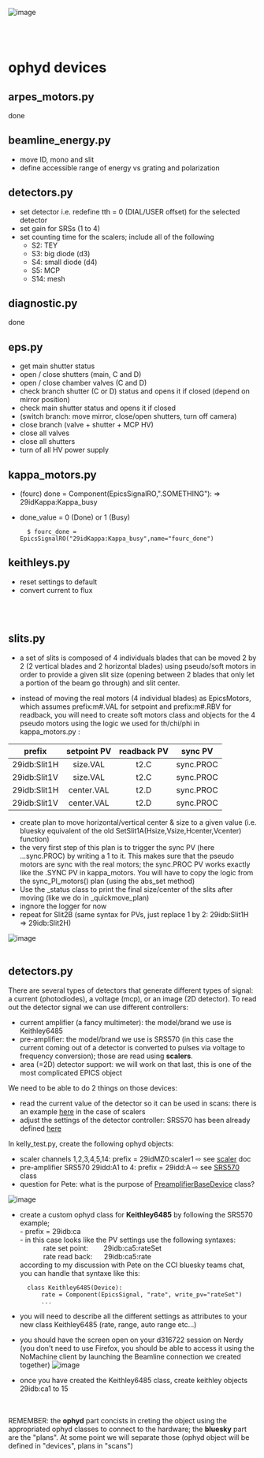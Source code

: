

![image](./figures/beamline.jpg)


</br>
</br>

# ophyd devices

## arpes_motors.py
done

## beamline_energy.py
- move ID, mono and slit 
- define accessible range of energy vs grating and polarization

## detectors.py
- set detector i.e. redefine tth = 0 (DIAL/USER offset) for the selected detector 
- set gain for SRSs (1 to 4)
- set counting time for the scalers; include all of the following
    - S2: TEY  
    - S3: big diode (d3)
    - S4: small diode (d4)
    - S5: MCP
    - S14: mesh

## diagnostic.py
done

## eps.py
- get main shutter status
- open / close shutters (main, C and D)
- open / close chamber valves (C and D)
- check branch shutter (C or D) status and opens it if closed (depend on mirror position)
- check main shutter status and opens it if closed
- (switch branch: move mirror, close/open shutters, turn off camera)
- close branch (valve + shutter + MCP HV)
- close all valves
- close all shutters
- turn of all HV power supply

## kappa_motors.py
- (fourc) done = Component(EpicsSignalRO,".SOMETHING"): => 29idKappa:Kappa_busy
- done_value = 0 (Done) or 1 (Busy)

        $ fourc_done = EpicsSignalRO("29idKappa:Kappa_busy",name="fourc_done") 


## keithleys.py
- reset settings to default
- convert current to flux





<br>
<br>

## slits.py

- a set of slits is composed of 4 individuals blades that can be moved 2 by 2 (2 vertical blades and 2 horizontal blades) using pseudo/soft motors in order to provide a given slit size (opening between 2 blades that only let a portion of the beam go through) and slit center.

- instead of moving the real motors (4 individual blades) as EpicsMotors, which assumes prefix:m#.VAL for setpoint and prefix:m#.RBV for readback, you will need to create soft motors class and objects for the 4 pseudo motors using the logic we used for th/chi/phi in kappa_motors.py : 

| prefix      |  setpoint PV |  readback PV  |  sync PV  |
|----------   |:------------:|:-------------:|:-------------:|
| 29idb:Slit1H | size.VAL    | t2.C | sync.PROC |
| 29idb:Slit1V | size.VAL    | t2.C | sync.PROC |
| 29idb:Slit1H | center.VAL  | t2.D | sync.PROC |
| 29idb:Slit1V | center.VAL  | t2.D | sync.PROC |

- create plan to move horizontal/vertical center & size to a given value (i.e. bluesky equivalent of the old SetSlit1A(Hsize,Vsize,Hcenter,Vcenter) function)
- the very first step of this plan is to trigger the sync PV (here ...sync.PROC) by writing a 1 to it. This makes sure that the pseudo motors are sync with the real motors; the sync.PROC PV works exactly like the .SYNC PV in kappa_motors. You will have to copy the logic from the sync_PI_motors() plan (using the abs_set method)
- Use the _status class to print the final size/center of the slits after moving (like we do in _quickmove_plan)
- ingnore the logger for now
- repeat for Slit2B (same syntax for PVs, just replace 1 by 2: 29idb:Slit1H => 29idb:Slit2H)

![image](./figures/allslits.jpg)
<br>
<br>

## detectors.py

There are several types of detectors that generate different types of signal: a current (photodiodes), a voltage (mcp), or an image (2D detector).
To read out the detector signal we can use different controllers:
- current amplifier (a fancy multimeter): the model/brand we use is Keithley6485
- pre-amplifier: the model/brand we use is SRS570 (in this case the current coming out of a detector is converted to pulses via voltage to frequency conversion); 
those are read using <b>scalers</b>. 
- area (=2D) detector support: we will work on that last, this is one of the most complicated EPICS object


We need to be able to do 2 things on those devices:
- read the current value of the detector so it can be used in scans: there is an example [here](https://nbviewer.org/github/BCDA-APS/use_bluesky/blob/main/lessons/lesson1.ipynb) in the case of scalers
- adjust the settings of the detector controller: SRS570 has been already defined [here](https://github.com/BCDA-APS/apstools/blob/main/apstools/_devices/srs570_preamplifier.py)


In kelly_test.py, create the following ophyd objects:

- scaler channels 1,2,3,4,5,14:  prefix = 29idMZ0:scaler1 ⇨ see [scaler](https://nbviewer.org/github/BCDA-APS/use_bluesky/blob/main/lessons/lesson1.ipynb) doc 
- pre-amplifier SRS570 29idd:A1 to 4:  prefix = 29idd:A  ⇨   see [SRS570](https://github.com/BCDA-APS/apstools/blob/main/apstools/_devices/srs570_preamplifier.py) class 
- question for Pete: what is the purpose of [PreamplifierBaseDevice](https://github.com/BCDA-APS/apstools/blob/166a5e5bec46adc54f3f6242656ce87b56664c9b/apstools/_devices/preamp_base.py#L24) class?


 ![image](./figures/scaler+srs.jpg)

- create a custom ophyd class for <b>Keithley6485</b> by following the SRS570 example; <br> - prefix = 29idb:ca
<br> - in this case looks like the PV settings use the following syntaxes: 
       <br>&nbsp;&nbsp;&nbsp;&nbsp;&nbsp;&nbsp;&nbsp;&nbsp;&nbsp;&nbsp;&nbsp;&nbsp;rate set point: &nbsp; &nbsp;&nbsp;&nbsp;&nbsp;&nbsp;29idb:ca5:rateSet
       <br>&nbsp;&nbsp;&nbsp;&nbsp;&nbsp;&nbsp;&nbsp;&nbsp;&nbsp;&nbsp;&nbsp;&nbsp;rate read back:&nbsp;&nbsp;&nbsp;&nbsp;&nbsp;&nbsp;29idb:ca5:rate
<br> according to my discussion with Pete on the CCI bluesky teams chat, you can handle that syntaxe like this:

        class Keithley6485(Device):
            rate = Component(EpicsSignal, "rate", write_pv="rateSet")
            ...
- you will need to describe all the different settings as attributes to your new class Keithley6485 (rate, range, auto range etc...)
- you should have the screen open on your d316722 session on Nerdy (you don't need to use Firefox, you should be able to access it using the NoMachine client by launching the Beamline connection we created together)
 ![image](./figures/getinfo_keithley.jpg)


 - once you have created the Keithley6485 class, create keithley objects 29idb:ca1 to 15



<br>
<br>
 REMEMBER: the <b>ophyd</b> part concists in creting the object using the appropriated ophyd classes to connect to the hardware; the <b>bluesky</b> part are the "plans". At some point we will separate those (ophyd object will be defined in "devices", plans in "scans")